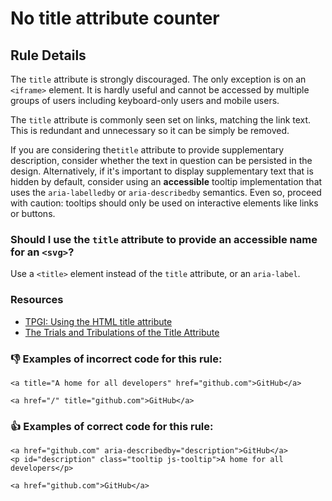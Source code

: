 # No title attribute counter

## Rule Details

The `title` attribute is strongly discouraged. The only exception is on an `<iframe>` element. It is hardly useful and cannot be accessed by multiple groups of users including keyboard-only users and mobile users.

The `title` attribute is commonly seen set on links, matching the link text. This is redundant and unnecessary so it can be simply be removed.

If you are considering the`title` attribute to provide supplementary description, consider whether the text in question can be persisted in the design. Alternatively, if it's important to display supplementary text that is hidden by default, consider using an **accessible** tooltip implementation that uses the `aria-labelledby` or `aria-describedby` semantics. Even so, proceed with caution: tooltips should only be used on interactive elements like links or buttons.

### Should I use the `title` attribute to provide an accessible name for an `<svg>`?

Use a `<title>` element instead of the `title` attribute, or an `aria-label`.

### Resources

- [TPGI: Using the HTML title attribute ](https://www.tpgi.com/using-the-html-title-attribute/)
- [The Trials and Tribulations of the Title Attribute](https://www.24a11y.com/2017/the-trials-and-tribulations-of-the-title-attribute/)

### 👎 Examples of **incorrect** code for this rule:

```erb
<a title="A home for all developers" href="github.com">GitHub</a>
```

```erb
<a href="/" title="github.com">GitHub</a>
```

### 👍 Examples of **correct** code for this rule:

```erb
<a href="github.com" aria-describedby="description">GitHub</a>
<p id="description" class="tooltip js-tooltip">A home for all developers</p>
```

```erb
<a href="github.com">GitHub</a>
```
